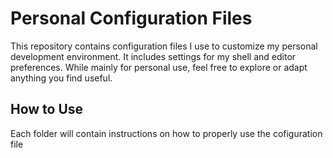 # Personal Configuration Files

This repository contains configuration files I use to customize my personal development environment. It includes settings for my shell and editor preferences. While mainly for personal use, feel free to explore or adapt anything you find useful.

## How to Use

Each folder will contain instructions on how to properly use the cofiguration file
